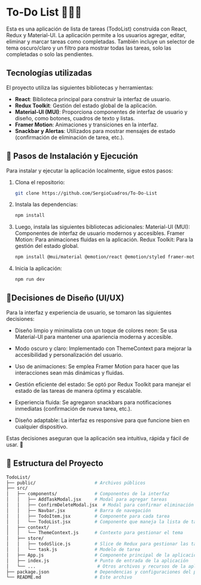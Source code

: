 # To-Do List 📑✍🏻

Esta es una aplicación de lista de tareas (TodoList) construida con React, Redux y Material-UI. La aplicación permite a los usuarios agregar, editar, eliminar y marcar tareas como completadas. También incluye un selector de tema oscuro/claro y un filtro para mostrar todas las tareas, solo las completadas o solo las pendientes.

## Tecnologías utilizadas

El proyecto utiliza las siguientes bibliotecas y herramientas:

- **React**: Biblioteca principal para construir la interfaz de usuario.
- **Redux Toolkit**: Gestión del estado global de la aplicación.
- **Material-UI (MUI)**: Proporciona componentes de interfaz de usuario y diseño, como botones, cuadros de texto y listas.
- **Framer Motion**: Animaciones y transiciones en la interfaz.
- **Snackbar y Alertas**: Utilizados para mostrar mensajes de estado (confirmación de eliminación de tarea, etc.).


## 🔧 Pasos de Instalación y Ejecución

Para instalar y ejecutar la aplicación localmente, sigue estos pasos:

1. Clona el repositorio:
    ```sh
    git clone https://github.com/SergioCuadros/To-Do-List
    ```

2. Instala las dependencias:
    ```sh
    npm install
    ```
3. Luego, instala las siguientes bibliotecas adicionales:
Material-UI (MUI): Componentes de interfaz de usuario modernos y accesibles.
Framer Motion: Para animaciones fluidas en la aplicación.
Redux Toolkit: Para la gestión del estado global.

    ```sh
    npm install @mui/material @emotion/react @emotion/styled framer-motion @reduxjs/toolkit react-redux
    ```

4. Inicia la aplicación:
    ```sh
    npm run dev
    ```
## 🎨Decisiones de Diseño (UI/UX)

Para la interfaz y experiencia de usuario, se tomaron las siguientes decisiones:

- Diseño limpio y minimalista con un toque de colores neon: Se usa Material-UI para mantener una apariencia moderna y accesible.
- Modo oscuro y claro: Implementado con ThemeContext para mejorar la accesibilidad y personalización del usuario.
- Uso de animaciones: Se emplea Framer Motion para hacer que las interacciones sean más dinámicas y fluidas.
- Gestión eficiente del estado: Se optó por Redux Toolkit para manejar el estado de las tareas de manera óptima y escalable.
- Experiencia fluida: Se agregaron snackbars para notificaciones inmediatas (confirmación de nueva tarea, etc.).

- Diseño adaptable: La interfaz es responsive para que funcione bien en cualquier dispositivo.

Estas decisiones aseguran que la aplicación sea intuitiva, rápida y fácil de usar. 🚀

## 📁 Estructura del Proyecto

```bash
TodoList/
├── public/                      # Archivos públicos
├── src/                         
│   ├── components/              # Componentes de la interfaz
│   │   ├── AddTaskModal.jsx     # Modal para agregar tareas
│   │   ├── ConfirmDeleteModal.jsx  # Modal para confirmar eliminación de tarea
│   │   ├── Navbar.jsx           # Barra de navegación
│   │   ├── TodoItem.jsx         # Componente para cada tarea
│   │   └── TodoList.jsx         # Componente que maneja la lista de tareas
│   ├── context/                 
│   │   └── ThemeContext.js      # Contexto para gestionar el tema
│   ├── store/                   
│   │   ├── todoSlice.js         # Slice de Redux para gestionar las tareas
│   │   └── task.js              # Modelo de tarea 
│   ├── App.js                   # Componente principal de la aplicación
│   ├── index.js                 # Punto de entrada de la aplicación
│   └── ...                       # Otros archivos y recursos de la aplicación
├── package.json                 # Dependencias y configuraciones del proyecto
└── README.md                    # Este archivo
```
